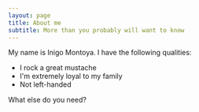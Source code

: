 ```yaml
---
layout: page
title: About me
subtitle: More than you probably will want to know
---
```


My name is Inigo Montoya. I have the following qualities:

- I rock a great mustache
- I'm extremely loyal to my family
- Not left-handed

What else do you need?

